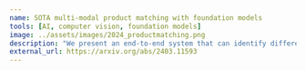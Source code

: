 ```yaml
---
name: SOTA multi-modal product matching with foundation models
tools: [AI, computer vision, foundation models]
image: ../assets/images/2024_productmatching.png
description: "We present an end-to-end system that can identify different representations of the same garment across outfits, models, backgrounds using multi-modal deep learning and a human-in-the-loop pipeline."
external_url: https://arxiv.org/abs/2403.11593
---
```


